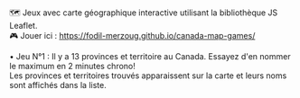 🗺️ Jeux avec carte géographique interactive utilisant la bibliothèque JS Leaflet.  
🎮 Jouer ici : https://fodil-merzoug.github.io/canada-map-games/
  
• Jeu N°1 : Il y a 13 provinces et territoire au Canada. Essayez d'en nommer le maximum en 2 minutes chrono!  
Les provinces et territoires trouvés apparaissent sur la carte et leurs noms sont affichés dans la liste.
